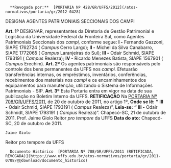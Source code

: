       **Revogada por:**  [PORTARIA Nº 428/GR/UFFS/2012](/atos-normativos/portaria/gr/2012-0428) 

   DESIGNA AGENTES PATRIMONIAIS SECCIONAIS DOS CAMPI  

 **Art. 1º**  DESIGNAR, representantes da Diretoria de Gestão Patrimonial e Logística da Universidade Federal da Fronteira Sul, como Agentes Patrimoniais Seccionais dos *campi,* conforme segue: **I -**  Fernando Gazzoni, SIAPE 1762724 ( *Campus*  Cerro Largo); **II -**  Michel da Silva Canabarro, SIAPE 1772065 ( *Campus*  Laranjeiras do Sul); **III -**  Odair Schmid, SIAPE 1793191 ( *Campus*  Realeza); **IV -**  Ricardo Menezes Batista, SIAPE 1567901 ( *Campus*  Erechim).   **Art. 2º**  Os agentes patrimoniais são responsáveis pelo controle dos bens permanentes da UFFS nos *campi.* Efetuarão transferências internas, os empréstimos, inventários, conferências, recebimentos dos materiais nos *campi*  e os encaminhamentos dos equipamentos para manutenção, utilizando o Sistema de Informações Patrimoniais - SIP.   **Art. 3º**  Esta Portaria entra em vigor na data de sua publicação no Boletim Interno da UFFS.   **RETIFICAÇÃO**   Na [PORTARIA Nº 708/GR/UFFS/2011](https://www.uffs.edu.br/atos-normativos/portaria/gr/2011-0708), de 20 de outubro de 2011, no artigo 1º,   **Onde se lê:** **“** **III -**  Odair Schmid, SIAPE 1793191 ( *Campus*  Realeza)”,   **Leia-se:** **“** **III -**  Odair Schmidt, SIAPE 1793191 ( *Campus*  Realeza)”.   Chapecó-SC, 21 de outubro de 2011.   Prof. Jaime Giolo Reitor *pro tempore*  da UFFS      **Data do ato:** Chapecó-SC, 20 de outubro de 2011.   
 

    Jaime Giolo   
 Reitor pro tempore da UFFS 

      Documento Histórico  [PORTARIA Nº 708/GR/UFFS/2011 (RETIFICADA, REVOGADA)](https://www.uffs.edu.br/atos-normativos/portaria/gr/2011-0708/@@download/documento_historico)     
      